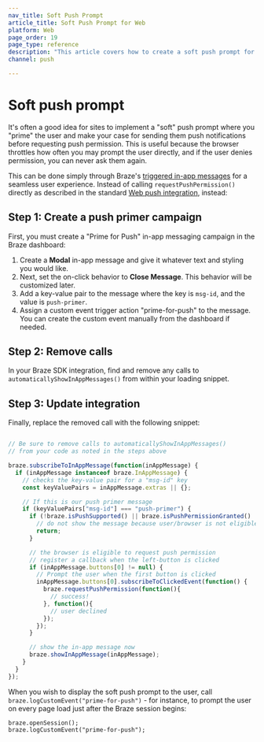 ```yaml
---
nav_title: Soft Push Prompt
article_title: Soft Push Prompt for Web
platform: Web
page_order: 19
page_type: reference
description: "This article covers how to create a soft push prompt for your web application"
channel: push

---
```


# Soft push prompt

It's often a good idea for sites to implement a "soft" push prompt where you "prime" the user and make your case for sending them push notifications before requesting push permission. This is useful because the browser throttles how often you may prompt the user directly, and if the user denies permission, you can never ask them again. 

This can be done simply through Braze's [triggered in-app messages]({{site.baseurl}}/developer_guide/platform_integration_guides/web/in-app_messaging/in-app_message_delivery/#trigger-types) for a seamless user experience. Instead of calling `requestPushPermission()` directly as described in the standard [Web push integration]({{site.baseurl}}/developer_guide/platform_integration_guides/web/push_notifications/integration/#step-2-browser-registration), instead:

## Step 1: Create a push primer campaign

First, you must create a "Prime for Push" in-app messaging campaign in the Braze dashboard:

1. Create a **Modal** in-app message and give it whatever text and styling you would like. 
2. Next, set the on-click behavior to **Close Message**. This behavior will be customized later.
3. Add a key-value pair to the message where the key is `msg-id`, and the value is `push-primer`.
4. Assign a custom event trigger action "prime-for-push" to the message. You can create the custom event manually from the dashboard if needed.

## Step 2: Remove calls

In your Braze SDK integration, find and remove any calls to `automaticallyShowInAppMessages()` from within your loading snippet.

## Step 3: Update integration

Finally, replace the removed call with the following snippet:

```javascript

// Be sure to remove calls to automaticallyShowInAppMessages() 
// from your code as noted in the steps above

braze.subscribeToInAppMessage(function(inAppMessage) {
  if (inAppMessage instanceof braze.InAppMessage) {
    // checks the key-value pair for a "msg-id" key
    const keyValuePairs = inAppMessage.extras || {};

    // If this is our push primer message
    if (keyValuePairs["msg-id"] === "push-primer") {
      if (!braze.isPushSupported() || braze.isPushPermissionGranted() || braze.isPushBlocked()) {
        // do not show the message because user/browser is not eligible
        return;
      }

      // the browser is eligible to request push permission
      // register a callback when the left-button is clicked
      if (inAppMessage.buttons[0] != null) {
        // Prompt the user when the first button is clicked
        inAppMessage.buttons[0].subscribeToClickedEvent(function() {
          braze.requestPushPermission(function(){
            // success!
          }, function(){
            // user declined
          });
        });
      }

      // show the in-app message now
      braze.showInAppMessage(inAppMessage);
    }
  }
});
```

When you wish to display the soft push prompt to the user, call `braze.logCustomEvent("prime-for-push")` - for instance, to prompt the user on every page load just after the Braze session begins:

```
braze.openSession();
braze.logCustomEvent("prime-for-push");
```
